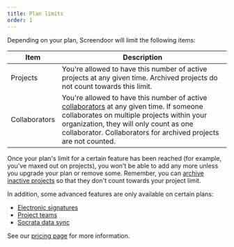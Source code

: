 ```yaml
---
title: Plan limits
order: 1
---
```


Depending on your plan, Screendoor will limit the following items:

| Item  | Description |
| ----- | ----- |
| Projects | You're allowed to have this number of active projects at any given time. Archived projects do not count towards this limit. |
| Collaborators | You're allowed to have this number of active [collaborators](../collaboration/collaborators.html) at any given time. If someone collaborates on multiple projects within your organization, they will only count as one collaborator. Collaborators for archived projects are not counted. |

Once your plan's limit for a certain feature has been reached (for example, you've maxed out on projects), you won't be able to add any more unless you upgrade your plan or remove some. Remember, you can [archive inactive projects](/articles/screendoor/projects/archiving_a_project.html) so that they don't count towards your project limit.

In addition, some advanced features are only available on certain plans:

- [Electronic signatures](../your_form/signatures.html)
- [Project teams](../collaboration/teams.html)
- [Socrata data sync](../integrations/socrata.html)

See our [pricing page](http://www.dobt.co/screendoor/pricing/) for more information.
